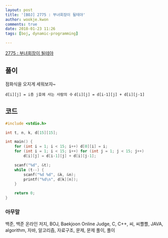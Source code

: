 ```yaml
---
layout: post
title: '[BOJ] 2775 : 부녀회장이 될테야'
author: wookje.kwon
comments: true
date: 2018-01-23 11:26
tags: [boj, dynamic-programming]

---
```


[2775 : 부녀회장이 될테야](https://www.acmicpc.net/problem/2775)

## 풀이

점화식을 오지게 세워보자~

`d[i][j] = i층 j호에 사는 사람의 수`
`d[i][j] = d[i-1][j] + d[i][j-1]`

## 코드

```cpp
#include <stdio.h>

int t, n, k, d[15][15];

int main() {
	for (int i = 1; i < 15; i++) d[0][i] = i;
	for (int i = 1; i < 15; i++) for (int j = 1; j < 15; j++)
		d[i][j] = d[i-1][j] + d[i][j-1];

	scanf("%d", &t);
	while (t--) {
		scanf("%d %d", &k, &n);
		printf("%d\n", d[k][n]);
	}

	return 0;
}
```

### 아무말  
백준, 백준 온라인 저지, BOJ, Baekjoon Online Judge, C, C++, 씨, 씨쁠쁠, JAVA, algorithm, 자바, 알고리즘, 자료구조, 문제, 문제 풀이, 풀이
